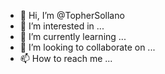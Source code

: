 - 👋 Hi, I’m @TopherSollano
- 👀 I’m interested in ...
- 🌱 I’m currently learning ...
- 💞️ I’m looking to collaborate on ...
- 📫 How to reach me ...

<!---
TopherSollano/TopherSollano is a ✨ special ✨ repository because its `README.md` (this file) appears on your GitHub profile.
You can click the Preview link to take a look at your changes.
--->
